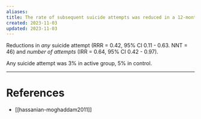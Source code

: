 ```yaml
---
aliases: 
title: The rate of subsequent suicide attempts was reduced in a 12-month postcard intervention in Iran, n = 2300
created: 2023-11-03
updated: 2023-11-03
---
```

Reductions in *any* suicide attempt (RRR = 0.42, 95% CI 0.11 - 0.63. NNT = 46) and *number of attempts* (IRR = 0.64, 95% CI 0.42 - 0.97).

Any suicide attempt was 3% in active group, 5% in control.

---
# References
* [[hassanian-moghaddam2011]]